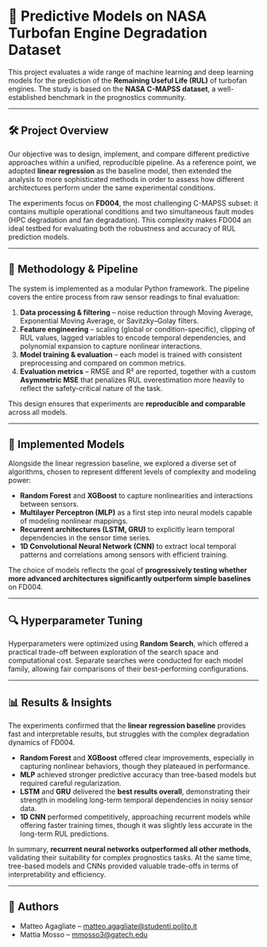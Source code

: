 # 🔧 Predictive Models on NASA Turbofan Engine Degradation Dataset  

This project evaluates a wide range of machine learning and deep learning models for the prediction of the **Remaining Useful Life (RUL)** of turbofan engines. The study is based on the **NASA C-MAPSS dataset**, a well-established benchmark in the prognostics community.  

---

## 🛠 Project Overview  
Our objective was to design, implement, and compare different predictive approaches within a unified, reproducible pipeline. As a reference point, we adopted **linear regression** as the baseline model, then extended the analysis to more sophisticated methods in order to assess how different architectures perform under the same experimental conditions.  

The experiments focus on **FD004**, the most challenging C-MAPSS subset: it contains multiple operational conditions and two simultaneous fault modes (HPC degradation and fan degradation). This complexity makes FD004 an ideal testbed for evaluating both the robustness and accuracy of RUL prediction models.  

---

## 📂 Methodology & Pipeline  
The system is implemented as a modular Python framework. The pipeline covers the entire process from raw sensor readings to final evaluation:  

1. **Data processing & filtering** – noise reduction through Moving Average, Exponential Moving Average, or Savitzky–Golay filters.  
2. **Feature engineering** – scaling (global or condition-specific), clipping of RUL values, lagged variables to encode temporal dependencies, and polynomial expansion to capture nonlinear interactions.  
3. **Model training & evaluation** – each model is trained with consistent preprocessing and compared on common metrics.  
4. **Evaluation metrics** – RMSE and R² are reported, together with a custom **Asymmetric MSE** that penalizes RUL overestimation more heavily to reflect the safety-critical nature of the task.  

This design ensures that experiments are **reproducible and comparable** across all models.  

---

## 🤖 Implemented Models  
Alongside the linear regression baseline, we explored a diverse set of algorithms, chosen to represent different levels of complexity and modeling power:  

- **Random Forest** and **XGBoost** to capture nonlinearities and interactions between sensors.  
- **Multilayer Perceptron (MLP)** as a first step into neural models capable of modeling nonlinear mappings.  
- **Recurrent architectures (LSTM, GRU)** to explicitly learn temporal dependencies in the sensor time series.  
- **1D Convolutional Neural Network (CNN)** to extract local temporal patterns and correlations among sensors with efficient training.  

The choice of models reflects the goal of **progressively testing whether more advanced architectures significantly outperform simple baselines** on FD004.  

---

## 🔍 Hyperparameter Tuning  
Hyperparameters were optimized using **Random Search**, which offered a practical trade-off between exploration of the search space and computational cost. Separate searches were conducted for each model family, allowing fair comparisons of their best-performing configurations.  

---

## 📊 Results & Insights  
The experiments confirmed that the **linear regression baseline** provides fast and interpretable results, but struggles with the complex degradation dynamics of FD004.  
- **Random Forest** and **XGBoost** offered clear improvements, especially in capturing nonlinear behaviors, though they plateaued in performance.  
- **MLP** achieved stronger predictive accuracy than tree-based models but required careful regularization.  
- **LSTM** and **GRU** delivered the **best results overall**, demonstrating their strength in modeling long-term temporal dependencies in noisy sensor data.  
- **1D CNN** performed competitively, approaching recurrent models while offering faster training times, though it was slightly less accurate in the long-term RUL predictions.  

In summary, **recurrent neural networks outperformed all other methods**, validating their suitability for complex prognostics tasks. At the same time, tree-based models and CNNs provided valuable trade-offs in terms of interpretability and efficiency.  

---

## 👥 Authors  

- Matteo Agagliate – [matteo.agagliate@studenti.polito.it](mailto:matteo.agagliate@studenti.polito.it) 
- Mattia Mosso – [mmosso3@gatech.edu](mailto:mmosso3@gatech.edu)  



